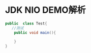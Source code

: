 # JDK NIO DEMO解析


```Java  
public  class Test{
   //测试
    public void main(){
        
    }
}
```